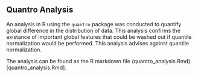 ## Quantro Analysis

An analysis in R using the `quantro` package was conducted to quantify
global difference in the distribution of data. This analysis confirms the
existance of important global features that could be washed out if quantile
normalization would be performed. This analysis advises against quantile
normalization.

The analysis can be found as the R markdown file (quantro_analysis.Rmd)[quantro_analysis.Rmd].
